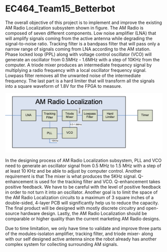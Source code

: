 # EC464_Team15_Betterbot

The overall objective of this project is to implement and improve the existing AM Radio Localization subsystem shown in figure. The AM Radio is composed of seven different components. Low noise amplifier (LNA) that will amplify signals coming from the active antenna while degrading the signal-to-noise ratio. Tracking filter is a bandpass filter that will pass only a narrow range of signals coming from LNA according to the AM station. Phase locked loop (PPL) along with voltage control oscillator (VCO) will generate an oscillator from 0.5MHz - 1.6MHz with a step of 10KHz from the computer. A triode mixer produces an intermediate frequency signal by multiplying a radio frequency with a local oscillator frequency signal. Lowpass filter removes all the unwanted noise of the intermediate frequency. The last part is a hard limiter that will transform all the signals into a square waveform of 1.8V for the FPGA to measure. 

![Screenshot of MODULES](pictures/Modules.png)
	
In the designing process of AM Radio Localization subsystem, PLL and VCO need to generate an oscillator signal from 0.5 MHz to 1.5 MHz with a step of at least 10 KHz and be able to adjust by computer control. Another requirement is that The mixer is what produces the 5KHz signal.  Q-enhancement is used for the tracking filter and VCO. Q-enhancement takes positive feedback. We have to be careful with the level of positive feedback in order to not turn it into an oscillator. 
Another goal is to limit the space of the AM Radio Localization circuits to a maximum of 3 square inches of a double-sided, 4-layer PCB will significantly help us to reduce the capacity. The final product will be designed with mostly discrete circuitry and open-source hardware design. Lastly, the AM Radio Localization should be comparable or higher quality than the current marketing AM Radio designs.
	
Due to time limitation, we only have time to validate and improve three parts of the modules-isolaton amplifier, tracking filter, and triode mixer- along with our self designed active antenna since the robot already has another complex system for collecting surrounding AM signals.


